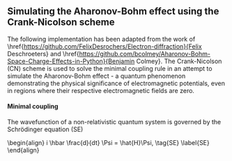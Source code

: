 ## Simulating the Aharonov-Bohm effect using the Crank-Nicolson scheme

The following implementation has been adapted from the work of \href{https://github.com/FelixDesrochers/Electron-diffraction}{Felix Deschroeters} and \href{https://github.com/bcolmey/Aharonov-Bohm-Space-Charge-Effects-in-Python}{Benjamin Colmey}. The Crank-Nicolson (CN) scheme is used to solve the minimal coupling rule in an attempt to simulate the Aharonov-Bohm effect - a quantum phenomenon demonstrating the physical significance of electromagnetic potentials, even in regions where their respective electromagnetic fields are zero. 

#### Minimal coupling

The wavefunction of a non-relativistic quantum system is governed by the Schrödinger equation (SE)

\begin{align}
    i \hbar \frac{d}{dt} \Psi = \hat{H}\Psi,
\tag{SE} \label{SE}
\end{align}
